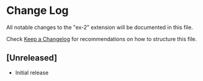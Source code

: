 # Change Log

All notable changes to the "ex-2" extension will be documented in this file.

Check [Keep a Changelog](http://keepachangelog.com/) for recommendations on how to structure this file.

## [Unreleased]

- Initial release